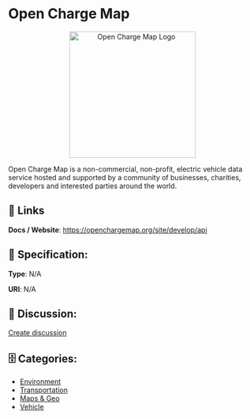 # Open Charge Map
<p align="center">
    <img width="256" src="https://raw.githubusercontent.com/apis-list/apis-list/main/apis/open-charge-map/logo_256x256.png" alt="Open Charge Map Logo"/>
</p>

Open Charge Map is a non-commercial, non-profit, electric vehicle data service hosted and supported by a community of businesses, charities, developers and interested parties around the world.

##  🔗 Links
**Docs / Website**: https://openchargemap.org/site/develop/api

## 🧬 Specification:
**Type**: N/A

**URI**: N/A

## 💬 Discussion:
[Create discussion](https://github.com/apis-list/apis-list/discussions/new)

## 🗄️ Categories:
- [Environment](https://github.com/apis-list/apis-list#environment)
- [Transportation](https://github.com/apis-list/apis-list#transportation)
- [Maps & Geo](https://github.com/apis-list/apis-list#maps--geo)
- [Vehicle](https://github.com/apis-list/apis-list#vehicle)



